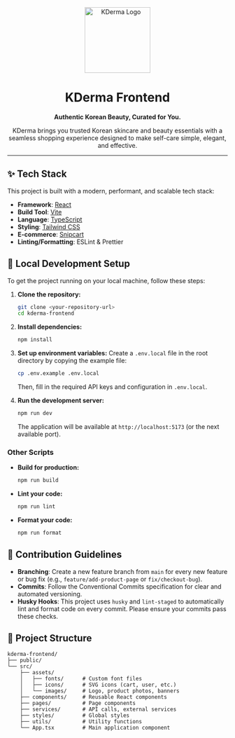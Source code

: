 <div align="center">
  <img src="./src/assets/images/logo.svg" alt="KDerma Logo" width="150">
  <h1>KDerma Frontend</h1>
  <p><strong>Authentic Korean Beauty, Curated for You.</strong></p>
  <p>KDerma brings you trusted Korean skincare and beauty essentials with a seamless shopping experience designed to make self-care simple, elegant, and effective.</p>
</div>

---

## ✨ Tech Stack

This project is built with a modern, performant, and scalable tech stack:

- **Framework**: [React](https://reactjs.org/)
- **Build Tool**: [Vite](https://vitejs.dev/)
- **Language**: [TypeScript](https://www.typescriptlang.org/)
- **Styling**: [Tailwind CSS](https://tailwindcss.com/)
- **E-commerce**: [Snipcart](https://snipcart.com/)
- **Linting/Formatting**: ESLint & Prettier

## 🚀 Local Development Setup

To get the project running on your local machine, follow these steps:

1.  **Clone the repository:**
    ```bash
    git clone <your-repository-url>
    cd kderma-frontend
    ```

2.  **Install dependencies:**
    ```bash
    npm install
    ```

3.  **Set up environment variables:**
    Create a `.env.local` file in the root directory by copying the example file:
    ```bash
    cp .env.example .env.local
    ```
    Then, fill in the required API keys and configuration in `.env.local`.

4.  **Run the development server:**
    ```bash
    npm run dev
    ```
    The application will be available at `http://localhost:5173` (or the next available port).

### Other Scripts

- **Build for production:**
  ```bash
  npm run build
  ```
- **Lint your code:**
  ```bash
  npm run lint
  ```
- **Format your code:**
  ```bash
  npm run format
  ```

## 🤝 Contribution Guidelines

- **Branching**: Create a new feature branch from `main` for every new feature or bug fix (e.g., `feature/add-product-page` or `fix/checkout-bug`).
- **Commits**: Follow the Conventional Commits specification for clear and automated versioning.
- **Husky Hooks**: This project uses `husky` and `lint-staged` to automatically lint and format code on every commit. Please ensure your commits pass these checks.

## 📂 Project Structure

```
kderma-frontend/
├── public/
└── src/
    ├── assets/
    │   ├── fonts/      # Custom font files
    │   ├── icons/      # SVG icons (cart, user, etc.)
    │   └── images/     # Logo, product photos, banners
    ├── components/     # Reusable React components
    ├── pages/          # Page components
    ├── services/       # API calls, external services
    ├── styles/         # Global styles
    ├── utils/          # Utility functions
    └── App.tsx         # Main application component
```
